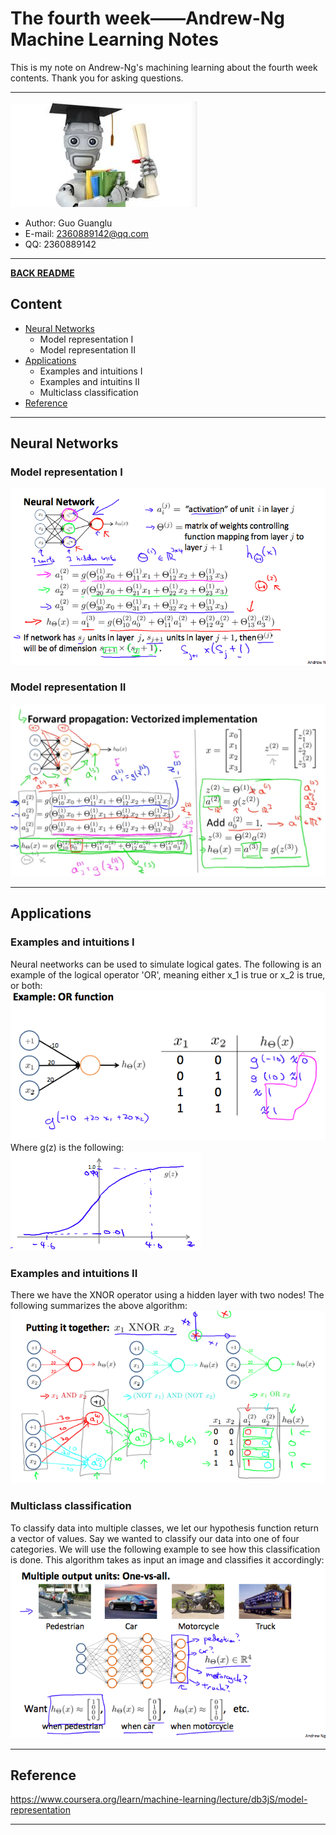 # The fourth week——Andrew-Ng Machine Learning Notes  
This is my note on Andrew-Ng's machining learning about the fourth week contents. Thank you for asking questions.

***
[![](/picture/the_first_week/fig_ML.jpg)][Andrew-Ng-coursera]  
- Author: Guo Guanglu  
- E-mail: 2360889142@qq.com
- QQ: 2360889142  

*** 
[**BACK README**](README.md)  

## Content  
* [Neural Networks](#neural-networks)
	* Model representation I  
	* Model representation II  
* [Applications](#applications)  
	* Examples and intuitions I  
	* Examples and intuitins II  
	* Multiclass classification  
* [Reference](#reference)
	
***  
Neural Networks  
-----  
### Model representation I  
![](/picture/the_fourth_week/neural_networks1.png)    

### Model representation II  
![](/picture/the_fourth_week/neural_networks2.png)    

***  
Applications  
------  
### Examples and intuitions I  
Neural neetworks can be used to simulate logical gates. The following is an example of the logical operator 'OR', meaning either x_1 is true or x_2 is true, or both:  
![](/picture/the_fourth_week/neural_networks3.png)  
Where g(z) is the following:  
![](/picture/the_fourth_week/neural_networks4.png)  
### Examples and intuitions II  
There we have the XNOR operator using a hidden layer with two nodes! The following summarizes the above algorithm:  
![](/picture/the_fourth_week/neural_networks5.png)  
### Multiclass classification  
To classify data into multiple classes, we let our hypothesis function return a vector of values. Say we wanted to classify our data into one of four categories. We will use the following example to see how this classification is done. This algorithm takes as input an image and classifies it accordingly:  
![](/picture/the_fourth_week/neural_networks6.png)  

***
Reference  
----  
https://www.coursera.org/learn/machine-learning/lecture/db3jS/model-representation  

---------------------------------------------------------
[Andrew-Ng-coursera]:https://www.coursera.org/learn/machine-learning/lecture/db3jS/model-representation "Andrew Ng coursera"

